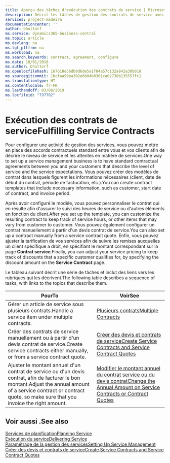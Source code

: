 ```yaml
---
title: Aperçu des tâches d'exécution des contrats de service | Microsoft Docs
description: Décrit les tâches de gestion des contrats de service avec les clients.
services: project-madeira
documentationcenter: ''
author: bholtorf
ms.service: dynamics365-business-central
ms.topic: article
ms.devlang: na
ms.tgt_pltfrm: na
ms.workload: na
ms.search.keywords: contract, agreement, configure
ms.date: 10/01/2018
ms.author: bholtorf
ms.openlocfilehash: 167610e56db0d6de5a1f84a57c132a842a30b010
ms.sourcegitcommit: 1bcfaa99ea302e6b84b8361ca02730b135557fc1
ms.translationtype: HT
ms.contentlocale: fr-FR
ms.lasthandoff: 03/08/2019
ms.locfileid: "797702"
---
```

# <a name="fulfilling-service-contracts"></a><span data-ttu-id="5fec9-103">Exécution des contrats de service</span><span class="sxs-lookup"><span data-stu-id="5fec9-103">Fulfilling Service Contracts</span></span> 
<span data-ttu-id="5fec9-104">Pour configurer une activité de gestion des services, vous pouvez mettre en place des accords contractuels standard entre vous et vos clients afin de décrire le niveau de service et les attentes en matière de services.</span><span class="sxs-lookup"><span data-stu-id="5fec9-104">One way to set up a service management business is to have standard contractual agreements between you and your customers that describe the level of service and the service expectations.</span></span> <span data-ttu-id="5fec9-105">Vous pouvez créer des modèles de contrat dans lesquels figurent les informations nécessaires (client, date de début du contrat, période de facturation, etc.).</span><span class="sxs-lookup"><span data-stu-id="5fec9-105">You can create contract templates that include necessary information, such as customer, start date of contract, and invoice period.</span></span>  
  
<span data-ttu-id="5fec9-106">Après avoir configuré le modèle, vous pouvez personnaliser le contrat qui en résulte afin d'assurer le suivi des heures de service ou d'autres éléments en fonction du client.</span><span class="sxs-lookup"><span data-stu-id="5fec9-106">After you set up the template, you can customize the resulting contract to keep track of service hours, or other items that may vary from customer to customer.</span></span> <span data-ttu-id="5fec9-107">Vous pouvez également configurer un contrat manuellement à partir d'un devis contrat de service.</span><span class="sxs-lookup"><span data-stu-id="5fec9-107">You can also set up a contract manually from a service contract quote.</span></span> <span data-ttu-id="5fec9-108">Enfin, vous pouvez ajuster la tarification de vos services afin de suivre les remises auxquelles un client spécifique a droit, en spécifiant le montant correspondant sur la page **Contrat service**.</span><span class="sxs-lookup"><span data-stu-id="5fec9-108">Finally, you can adjust your service pricing to keep track of discounts that a specific customer qualifies for, by specifying the discount amount on the **Service Contract** page.</span></span>  

<span data-ttu-id="5fec9-109">Le tableau suivant décrit une série de tâches et inclut des liens vers les rubriques qui les décrivent.</span><span class="sxs-lookup"><span data-stu-id="5fec9-109">The following table describes a sequence of tasks, with links to the topics that describe them.</span></span>   
  
|<span data-ttu-id="5fec9-110">**Pour**</span><span class="sxs-lookup"><span data-stu-id="5fec9-110">**To**</span></span>|<span data-ttu-id="5fec9-111">**Voir**</span><span class="sxs-lookup"><span data-stu-id="5fec9-111">**See**</span></span>|  
|------------|-------------|  
|<span data-ttu-id="5fec9-112">Gérer un article de service sous plusieurs contrats.</span><span class="sxs-lookup"><span data-stu-id="5fec9-112">Handle a service item under multiple contracts.</span></span> | [<span data-ttu-id="5fec9-113">Plusieurs contrats</span><span class="sxs-lookup"><span data-stu-id="5fec9-113">Multiple Contracts</span></span>](service-multiple-contracts.md)|  
|<span data-ttu-id="5fec9-114">Créer des contrats de service manuellement ou à partir d'un devis contrat de service.</span><span class="sxs-lookup"><span data-stu-id="5fec9-114">Create service contracts either manually, or from a service contract quote.</span></span>| [<span data-ttu-id="5fec9-115">Créer des devis et contrats de service</span><span class="sxs-lookup"><span data-stu-id="5fec9-115">Create Service Contracts and Service Contract Quotes</span></span>](service-how-to-create-service-contracts-and-service-contract-quotes.md)|
|<span data-ttu-id="5fec9-116">Ajuster le montant annuel d'un contrat de service ou d'un devis contrat, afin de facturer le bon montant.</span><span class="sxs-lookup"><span data-stu-id="5fec9-116">Adjust the annual amount of a service contract or contract quote, so make sure that you invoice the right amount.</span></span>|[<span data-ttu-id="5fec9-117">Modifier le montant annuel du contrat service ou du devis contrat</span><span class="sxs-lookup"><span data-stu-id="5fec9-117">Change the Annual Amount on Service Contracts or Contract Quotes</span></span>](service-how-to-change-the-annual-amount-on-service-contracts-or-contract-quotes.md)|

## <a name="see-also"></a><span data-ttu-id="5fec9-118">Voir aussi .</span><span class="sxs-lookup"><span data-stu-id="5fec9-118">See also</span></span>
[<span data-ttu-id="5fec9-119">Services de planification</span><span class="sxs-lookup"><span data-stu-id="5fec9-119">Planning Service</span></span>](service-plan-service.md)  
[<span data-ttu-id="5fec9-120">Exécution du service</span><span class="sxs-lookup"><span data-stu-id="5fec9-120">Delivering Service</span></span>](service-deliver-service.md)  
[<span data-ttu-id="5fec9-121">Paramétrage de la gestion des services</span><span class="sxs-lookup"><span data-stu-id="5fec9-121">Setting Up Service Management</span></span>](service-setup-service.md)  
[<span data-ttu-id="5fec9-122">Créer des devis et contrats de service</span><span class="sxs-lookup"><span data-stu-id="5fec9-122">Create Service Contracts and Service Contract Quotes</span></span>](service-how-to-create-service-contracts-and-service-contract-quotes.md)  
